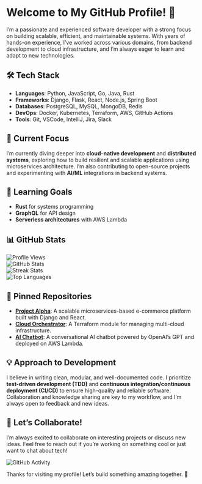 # Welcome to My GitHub Profile! 👋  

I’m a passionate and experienced software developer with a strong focus on building scalable, efficient, and maintainable systems. With years of hands-on experience, I’ve worked across various domains, from backend development to cloud infrastructure, and I’m always eager to learn and adapt to new technologies.  

## 🛠️ Tech Stack  
- **Languages**: Python, JavaScript, Go, Java, Rust  
- **Frameworks**: Django, Flask, React, Node.js, Spring Boot  
- **Databases**: PostgreSQL, MySQL, MongoDB, Redis  
- **DevOps**: Docker, Kubernetes, Terraform, AWS, GitHub Actions  
- **Tools**: Git, VSCode, IntelliJ, Jira, Slack  

## 🔭 Current Focus  
I’m currently diving deeper into **cloud-native development** and **distributed systems**, exploring how to build resilient and scalable applications using microservices architecture. I’m also contributing to open-source projects and experimenting with **AI/ML** integrations in backend systems.  

## 🌱 Learning Goals  
- **Rust** for systems programming  
- **GraphQL** for API design  
- **Serverless architectures** with AWS Lambda  

## 📊 GitHub Stats  
![Profile Views](https://komarev.com/ghpvc/?username=adalheidurjohanns948&color=blue)  
![GitHub Stats](https://github-readme-stats.vercel.app/api?username=adalheidurjohanns948&show_icons=true&theme=radical)  
![Streak Stats](https://github-readme-streak-stats.herokuapp.com/?user=adalheidurjohanns948&theme=radical)  
![Top Languages](https://github-readme-stats.vercel.app/api/top-langs/?username=adalheidurjohanns948&layout=compact&theme=radical)  

## 📌 Pinned Repositories  
- **[Project Alpha](https://github.com/adalheidurjohanns948/project-alpha)**: A scalable microservices-based e-commerce platform built with Django and React.  
- **[Cloud Orchestrator](https://github.com/adalheidurjohanns948/cloud-orchestrator)**: A Terraform module for managing multi-cloud infrastructure.  
- **[AI Chatbot](https://github.com/adalheidurjohanns948/ai-chatbot)**: A conversational AI chatbot powered by OpenAI’s GPT and deployed on AWS Lambda.  

## 💡 Approach to Development  
I believe in writing clean, modular, and well-documented code. I prioritize **test-driven development (TDD)** and **continuous integration/continuous deployment (CI/CD)** to ensure high-quality and reliable software. Collaboration and knowledge sharing are key to my workflow, and I’m always open to feedback and new ideas.  

## 🚀 Let’s Collaborate!  
I’m always excited to collaborate on interesting projects or discuss new ideas. Feel free to reach out if you’re working on something cool or just want to chat about tech!  

![GitHub Activity](https://github-readme-activity-graph.vercel.app/graph?username=adalheidurjohanns948&theme=react-dark)  

Thanks for visiting my profile! Let’s build something amazing together. 🚀
